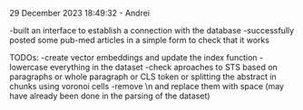 29 December 2023 18:49:32 - Andrei

-built an interface to establish a connection with the database
-successfully posted some pub-med articles in a simple form to check that it works

TODOs: 
-create vector embeddings and update the index function
-lowercase everything in the dataset
-check aproaches to STS based on paragraphs or whole paragraph or CLS token or splitting the abstract in chunks using voronoi cells
-remove \n and replace them with space (may have already been done in the parsing of the dataset)